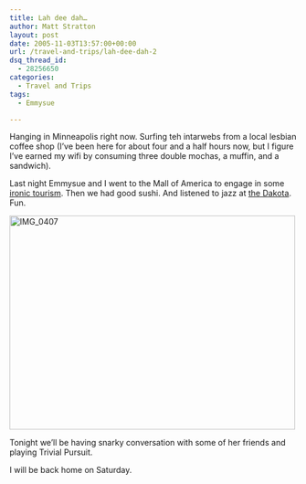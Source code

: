 ```yaml
---
title: Lah dee dah…
author: Matt Stratton
layout: post
date: 2005-11-03T13:57:00+00:00
url: /travel-and-trips/lah-dee-dah-2
dsq_thread_id:
  - 28256650
categories:
  - Travel and Trips
tags:
  - Emmysue

---
```

Hanging in Minneapolis right now. Surfing teh intarwebs from a local lesbian coffee shop (I&#8217;ve been here for about four and a half hours now, but I figure I&#8217;ve earned my wifi by consuming three double mochas, a muffin, and a sandwich).

Last night Emmysue and I went to the Mall of America to engage in some [ironic tourism][1]. Then we had good sushi. And listened to jazz at [the Dakota][2]. Fun.

[<img src="https://static.flickr.com/26/59419706_ef22ef66ee.jpg" alt="IMG_0407" width="500" height="375" />][3]

Tonight we&#8217;ll be having snarky conversation with some of her friends and playing Trivial Pursuit.

I will be back home on Saturday.

 [1]: https://www.flickr.com/photos/mugsy/tags/mallofamerica/
 [2]: https://www.flickr.com/photos/mugsy/tags/thedakota/
 [3]: https://www.flickr.com/photos/mugsy/59419706/ "Photo Sharing"